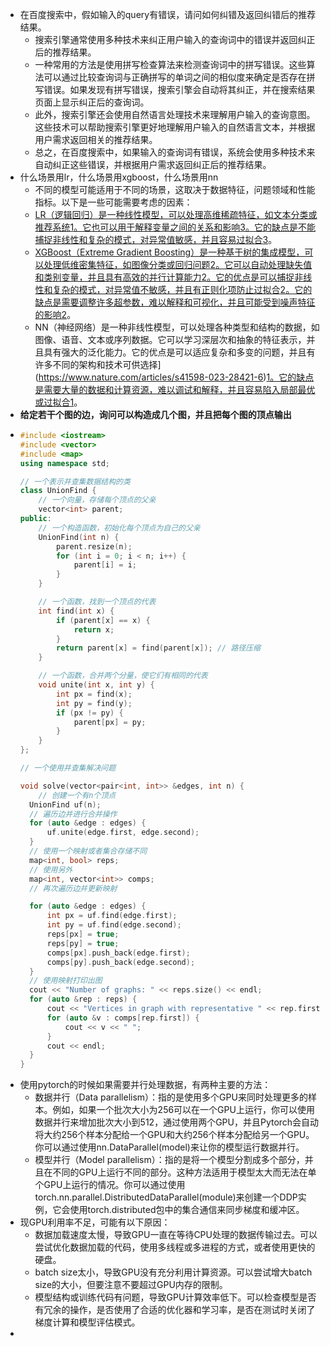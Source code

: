 - 在百度搜索中，假如输入的query有错误，请问如何纠错及返回纠错后的推荐结果。
	- 搜索引擎通常使用多种技术来纠正用户输入的查询词中的错误并返回纠正后的推荐结果。
	- 一种常用的方法是使用拼写检查算法来检测查询词中的拼写错误。这些算法可以通过比较查询词与正确拼写的单词之间的相似度来确定是否存在拼写错误。如果发现有拼写错误，搜索引擎会自动将其纠正，并在搜索结果页面上显示纠正后的查询词。
	- 此外，搜索引擎还会使用自然语言处理技术来理解用户输入的查询意图。这些技术可以帮助搜索引擎更好地理解用户输入的自然语言文本，并根据用户需求返回相关的推荐结果。
	- 总之，在百度搜索中，如果输入的查询词有错误，系统会使用多种技术来自动纠正这些错误，并根据用户需求返回纠正后的推荐结果。
- 什么场景用lr，什么场景用xgboost，什么场景用nn
	- 不同的模型可能适用于不同的场景，这取决于数据特征，问题领域和性能指标。以下是一些可能需要考虑的因素：
	- [LR（逻辑回归）是一种线性模型，可以处理高维稀疏特征，如文本分类或推荐系统](https://www.nature.com/articles/s41598-023-28421-6)[1](https://www.nature.com/articles/s41598-023-28421-6)[。它也可以用于解释变量之间的关系和影响](https://machinelearningmastery.com/logistic-regression-for-machine-learning/)[3](https://machinelearningmastery.com/logistic-regression-for-machine-learning/)[。它的缺点是不能捕捉非线性和复杂的模式，对异常值敏感，并且容易过拟合](https://machinelearningmastery.com/logistic-regression-for-machine-learning/)[3](https://machinelearningmastery.com/logistic-regression-for-machine-learning/)。
	- [XGBoost（Extreme Gradient Boosting）是一种基于树的集成模型，可以处理低维密集特征，如图像分类或回归问题](https://machinelearningmastery.com/xgboost-for-time-series-forecasting/)[2](https://machinelearningmastery.com/xgboost-for-time-series-forecasting/)[。它可以自动处理缺失值和类别变量，并且具有高效的并行计算能力](https://machinelearningmastery.com/xgboost-for-time-series-forecasting/)[2](https://machinelearningmastery.com/xgboost-for-time-series-forecasting/)[。它的优点是可以捕捉非线性和复杂的模式，对异常值不敏感，并且有正则化项防止过拟合](https://machinelearningmastery.com/xgboost-for-time-series-forecasting/)[2](https://machinelearningmastery.com/xgboost-for-time-series-forecasting/)[。它的缺点是需要调整许多超参数，难以解释和可视化，并且可能受到噪声特征的影响](https://machinelearningmastery.com/xgboost-for-time-series-forecasting/)[2](https://machinelearningmastery.com/xgboost-for-time-series-forecasting/)。
	- NN（神经网络）是一种非线性模型，可以处理各种类型和结构的数据，如图像、语音、文本或序列数据。它可以学习深层次和抽象的特征表示，并且具有强大的泛化能力。它的优点是可以适应复杂和多变的问题，并且有许多不同的架构和技术可供选择](https://www.nature.com/articles/s41598-023-28421-6)[1](https://www.nature.com/articles/s41598-023-28421-6)[。它的缺点是需要大量的数据和计算资源，难以调试和解释，并且容易陷入局部最优或过拟合](https://www.nature.com/articles/s41598-023-28421-6)[1](https://www.nature.com/articles/s41598-023-28421-6)。
- **给定若干个图的边，询问可以构造成几个图，并且把每个图的顶点输出**
- ```c++
  #include <iostream>
  #include <vector>
  #include <map>
  using namespace std;
  
  // 一个表示并查集数据结构的类
  class UnionFind {
      // 一个向量，存储每个顶点的父亲
      vector<int> parent;
  public:
      // 一个构造函数，初始化每个顶点为自己的父亲
      UnionFind(int n) {
          parent.resize(n);
          for (int i = 0; i < n; i++) {
              parent[i] = i;
          }
      }
  
      // 一个函数，找到一个顶点的代表
      int find(int x) {
          if (parent[x] == x) {
              return x;
          }
          return parent[x] = find(parent[x]); // 路径压缩
      }
  
      // 一个函数，合并两个分量，使它们有相同的代表
      void unite(int x, int y) {
          int px = find(x);
          int py = find(y);
          if (px != py) {
              parent[px] = py;
          }
      }
  };
  
  // 一个使用并查集解决问题
  
  void solve(vector<pair<int, int>> &edges, int n) {
      // 创建一个有n个顶点
  	UnionFind uf(n);
  	// 遍历边并进行合并操作
  	for (auto &edge : edges) {
  		uf.unite(edge.first, edge.second);
  	}
  	// 使用一个映射或者集合存储不同
  	map<int, bool> reps;
  	// 使用另外
  	map<int, vector<int>> comps;
    // 再次遍历边并更新映射
  
  	for (auto &edge : edges) {
  		int px = uf.find(edge.first);
  		int py = uf.find(edge.second);
  		reps[px] = true;
  		reps[py] = true;
  		comps[px].push_back(edge.first);
  		comps[py].push_back(edge.second);
  	}
  	// 使用映射打印出图
  	cout << "Number of graphs: " << reps.size() << endl;
  	for (auto &rep : reps) {
  		cout << "Vertices in graph with representative " << rep.first << ": ";
  		for (auto &v : comps[rep.first]) {
  			cout << v << " ";
  		}
  		cout << endl;
  	}
  }
  ```
- 使用pytorch的时候如果需要并行处理数据，有两种主要的方法：
	- 数据并行（Data parallelism）：指的是使用多个GPU来同时处理更多的样本。例如，如果一个批次大小为256可以在一个GPU上运行，你可以使用数据并行来增加批次大小到512，通过使用两个GPU，并且Pytorch会自动将大约256个样本分配给一个GPU和大约256个样本分配给另一个GPU。你可以通过使用nn.DataParallel(model)来让你的模型运行数据并行。
	- 模型并行（Model parallelism）：指的是将一个模型分割成多个部分，并且在不同的GPU上运行不同的部分。这种方法适用于模型太大而无法在单个GPU上运行的情况。你可以通过使用torch.nn.parallel.DistributedDataParallel(module)来创建一个DDP实例，它会使用torch.distributed包中的集合通信来同步梯度和缓冲区。
- 现GPU利用率不足，可能有以下原因：
	- 数据加载速度太慢，导致GPU一直在等待CPU处理的数据传输过去。可以尝试优化数据加载的代码，使用多线程或多进程的方式，或者使用更快的硬盘。
	- batch size太小，导致GPU没有充分利用计算资源。可以尝试增大batch size的大小，但要注意不要超过GPU内存的限制。
	- 模型结构或训练代码有问题，导致GPU计算效率低下。可以检查模型是否有冗余的操作，是否使用了合适的优化器和学习率，是否在测试时关闭了梯度计算和模型评估模式。
-